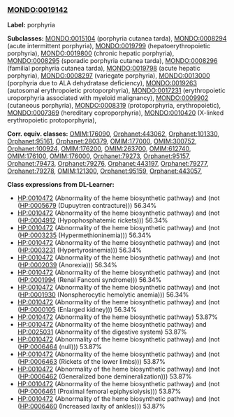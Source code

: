 
### [MONDO:0019142](http://purl.obolibrary.org/obo/MONDO_0019142)
**Label:** porphyria

**Subclasses:** [MONDO:0015104](http://purl.obolibrary.org/obo/MONDO_0015104) (porphyria cutanea tarda), [MONDO:0008294](http://purl.obolibrary.org/obo/MONDO_0008294) (acute intermittent porphyria), [MONDO:0019799](http://purl.obolibrary.org/obo/MONDO_0019799) (hepatoerythropoietic porphyria), [MONDO:0019800](http://purl.obolibrary.org/obo/MONDO_0019800) (chronic hepatic porphyria), [MONDO:0008295](http://purl.obolibrary.org/obo/MONDO_0008295) (sporadic porphyria cutanea tarda), [MONDO:0008296](http://purl.obolibrary.org/obo/MONDO_0008296) (familial porphyria cutanea tarda), [MONDO:0019798](http://purl.obolibrary.org/obo/MONDO_0019798) (acute hepatic porphyria), [MONDO:0008297](http://purl.obolibrary.org/obo/MONDO_0008297) (variegate porphyria), [MONDO:0013000](http://purl.obolibrary.org/obo/MONDO_0013000) (porphyria due to ALA dehydratase deficiency), [MONDO:0019263](http://purl.obolibrary.org/obo/MONDO_0019263) (autosomal erythropoietic protoporphyria), [MONDO:0017231](http://purl.obolibrary.org/obo/MONDO_0017231) (erythropoietic uroporphyria associated with myeloid malignancy), [MONDO:0009902](http://purl.obolibrary.org/obo/MONDO_0009902) (cutaneous porphyria), [MONDO:0008319](http://purl.obolibrary.org/obo/MONDO_0008319) (protoporphyria, erythropoietic), [MONDO:0007369](http://purl.obolibrary.org/obo/MONDO_0007369) (hereditary coproporphyria), [MONDO:0010420](http://purl.obolibrary.org/obo/MONDO_0010420) (X-linked erythropoietic protoporphyria), 

**Corr. equiv. classes:** [OMIM:176090](http://purl.obolibrary.org/obo/OMIM_176090), [Orphanet:443062](http://www.orpha.net/ORDO/Orphanet_443062), [Orphanet:101330](http://www.orpha.net/ORDO/Orphanet_101330), [Orphanet:95161](http://www.orpha.net/ORDO/Orphanet_95161), [Orphanet:280379](http://www.orpha.net/ORDO/Orphanet_280379), [OMIM:177000](http://purl.obolibrary.org/obo/OMIM_177000), [OMIM:300752](http://purl.obolibrary.org/obo/OMIM_300752), [Orphanet:100924](http://www.orpha.net/ORDO/Orphanet_100924), [OMIM:176200](http://purl.obolibrary.org/obo/OMIM_176200), [OMIM:263700](http://purl.obolibrary.org/obo/OMIM_263700), [OMIM:612740](http://purl.obolibrary.org/obo/OMIM_612740), [OMIM:176100](http://purl.obolibrary.org/obo/OMIM_176100), [OMIM:176000](http://purl.obolibrary.org/obo/OMIM_176000), [Orphanet:79273](http://www.orpha.net/ORDO/Orphanet_79273), [Orphanet:95157](http://www.orpha.net/ORDO/Orphanet_95157), [Orphanet:79473](http://www.orpha.net/ORDO/Orphanet_79473), [Orphanet:79276](http://www.orpha.net/ORDO/Orphanet_79276), [Orphanet:443197](http://www.orpha.net/ORDO/Orphanet_443197), [Orphanet:79277](http://www.orpha.net/ORDO/Orphanet_79277), [Orphanet:79278](http://www.orpha.net/ORDO/Orphanet_79278), [OMIM:121300](http://purl.obolibrary.org/obo/OMIM_121300), [Orphanet:95159](http://www.orpha.net/ORDO/Orphanet_95159), [Orphanet:443057](http://www.orpha.net/ORDO/Orphanet_443057), 

**Class expressions from DL-Learner:**

- [HP:0010472](http://purl.obolibrary.org/obo/HP_0010472) (Abnormality of the heme biosynthetic pathway) and (not ([HP:0005679](http://purl.obolibrary.org/obo/HP_0005679) (Dupuytren contracture))) 56.34%
- [HP:0010472](http://purl.obolibrary.org/obo/HP_0010472) (Abnormality of the heme biosynthetic pathway) and (not ([HP:0004912](http://purl.obolibrary.org/obo/HP_0004912) (Hypophosphatemic rickets))) 56.34%
- [HP:0010472](http://purl.obolibrary.org/obo/HP_0010472) (Abnormality of the heme biosynthetic pathway) and (not ([HP:0003235](http://purl.obolibrary.org/obo/HP_0003235) (Hypermethioninemia))) 56.34%
- [HP:0010472](http://purl.obolibrary.org/obo/HP_0010472) (Abnormality of the heme biosynthetic pathway) and (not ([HP:0003231](http://purl.obolibrary.org/obo/HP_0003231) (Hypertyrosinemia))) 56.34%
- [HP:0010472](http://purl.obolibrary.org/obo/HP_0010472) (Abnormality of the heme biosynthetic pathway) and (not ([HP:0002039](http://purl.obolibrary.org/obo/HP_0002039) (Anorexia))) 56.34%
- [HP:0010472](http://purl.obolibrary.org/obo/HP_0010472) (Abnormality of the heme biosynthetic pathway) and (not ([HP:0001994](http://purl.obolibrary.org/obo/HP_0001994) (Renal Fanconi syndrome))) 56.34%
- [HP:0010472](http://purl.obolibrary.org/obo/HP_0010472) (Abnormality of the heme biosynthetic pathway) and (not ([HP:0001930](http://purl.obolibrary.org/obo/HP_0001930) (Nonspherocytic hemolytic anemia))) 56.34%
- [HP:0010472](http://purl.obolibrary.org/obo/HP_0010472) (Abnormality of the heme biosynthetic pathway) and (not ([HP:0000105](http://purl.obolibrary.org/obo/HP_0000105) (Enlarged kidney))) 56.34%
- [HP:0010472](http://purl.obolibrary.org/obo/HP_0010472) (Abnormality of the heme biosynthetic pathway) 53.87%
- [HP:0010472](http://purl.obolibrary.org/obo/HP_0010472) (Abnormality of the heme biosynthetic pathway) and [HP:0025031](http://purl.obolibrary.org/obo/HP_0025031) (Abnormality of the digestive system) 53.87%
- [HP:0010472](http://purl.obolibrary.org/obo/HP_0010472) (Abnormality of the heme biosynthetic pathway) and (not ([HP:0006464](http://purl.obolibrary.org/obo/HP_0006464) (null))) 53.87%
- [HP:0010472](http://purl.obolibrary.org/obo/HP_0010472) (Abnormality of the heme biosynthetic pathway) and (not ([HP:0006463](http://purl.obolibrary.org/obo/HP_0006463) (Rickets of the lower limbs))) 53.87%
- [HP:0010472](http://purl.obolibrary.org/obo/HP_0010472) (Abnormality of the heme biosynthetic pathway) and (not ([HP:0006462](http://purl.obolibrary.org/obo/HP_0006462) (Generalized bone demineralization))) 53.87%
- [HP:0010472](http://purl.obolibrary.org/obo/HP_0010472) (Abnormality of the heme biosynthetic pathway) and (not ([HP:0006461](http://purl.obolibrary.org/obo/HP_0006461) (Proximal femoral epiphysiolysis))) 53.87%
- [HP:0010472](http://purl.obolibrary.org/obo/HP_0010472) (Abnormality of the heme biosynthetic pathway) and (not ([HP:0006460](http://purl.obolibrary.org/obo/HP_0006460) (Increased laxity of ankles))) 53.87%


